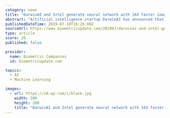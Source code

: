 ```yaml
---
category: news
title: "DarwinAI and Intel generate neural network with 16X faster image classification inferencing speed"
abstract: "Artificial intelligence startup DarwinAI has announced that its Generative Synthesis platform has been used with Intel technology and optimizations to generate neural networks with a 16.3 times improvement in image classification inference performance."
publishedDateTime: 2019-07-10T16:26:00Z
sourceUrl: https://www.biometricupdate.com/201907/darwinai-and-intel-generate-neural-network-with-16x-faster-image-classification-inferencing-speed
type: article
score: 26
published: false

provider:
  name: Biometric Companies
  id: biometricupdate.com

topics:
  - AI
  - Machine Learning

images:
  - url: https://s0.wp.com/i/blank.jpg
    width: 200
    height: 200
    title: "DarwinAI and Intel generate neural network with 16X faster image classification inferencing speed"
---
```

